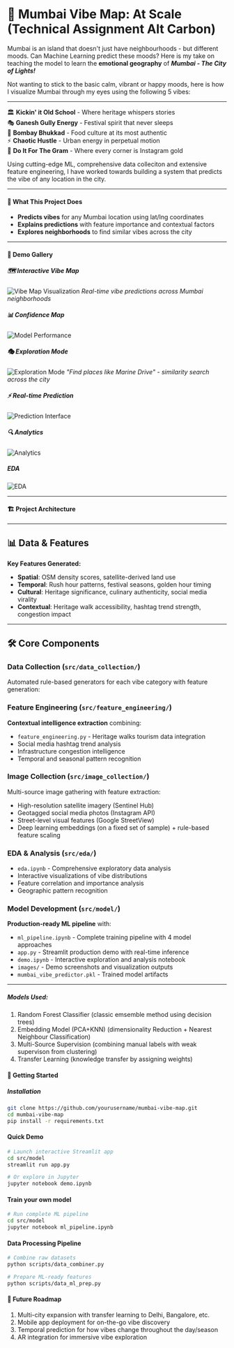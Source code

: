 # 🌆 Mumbai Vibe Map: At Scale (Technical Assignment Alt Carbon)

Mumbai is an island that doesn't just have neighbourhoods - but different moods. Can Machine Learning predict these moods? 
Here is my take on teaching the model to learn the **emotional geography** of **_Mumbai - The City of Lights!_**

Not wanting to stick to the basic calm, vibrant or happy moods, here is how I visualize Mumbai through my eyes using the following 5 vibes:

----------------------------------------------------------------------------------------------------------------------------------------------
🏛️ **Kickin' it Old School** - Where heritage whispers stories  
🎭 **Ganesh Gully Energy** - Festival spirit that never sleeps  
🍛 **Bombay Bhukkad** - Food culture at its most authentic  
⚡ **Chaotic Hustle** - Urban energy in perpetual motion  
📸 **Do It For The Gram** - Where every corner is Instagram gold  

Using cutting-edge ML, comprehensive data colleciton and extensive feature engineering, I have worked towards building a system that predicts the vibe of any location in the city.

---

#### 🎯 What This Project Does

- **Predicts vibes** for any Mumbai location using lat/lng coordinates
- **Explains predictions** with feature importance and contextual factors
- **Explores neighborhoods** to find similar vibes across the city
---

#### 📸 Demo Gallery

##### 🗺️ Interactive Vibe Map
![Vibe Map Visualization](src/model/images/vibe_map_demo.png)
*Real-time vibe predictions across Mumbai neighborhoods*

##### 📊 Confidence Map 
![Model Performance](src/model/images/model_performance.png)


##### 🎭 Exploration Mode
![Exploration Mode](src/model/images/vibe_distribution.png)
*"Find places like Marine Drive" - similarity search across the city*

##### ⚡ Real-time Prediction 
![Prediction Interface](src/model/images/prediction_demo.png)


##### 🔍 Analytics
![Analytics](src/model/images/exploration_mode.png)


##### EDA
![EDA](src/model/images/exploration_mode.png)

---

#### 🏗️ Project Architecture

---

## 📊 Data & Features

**Key Features Generated:**
- **Spatial**: OSM density scores, satellite-derived land use
- **Temporal**: Rush hour patterns, festival seasons, golden hour timing
- **Cultural**: Heritage significance, culinary authenticity, social media virality
- **Contextual**: Heritage walk accessibility, hashtag trend strength, congestion impact

---

## 🛠️ Core Components

### Data Collection (`src/data_collection/`)
Automated rule-based generators for each vibe category with feature generation:

### Feature Engineering (`src/feature_engineering/`)
**Contextual intelligence extraction** combining:
- `feature_engineering.py` - Heritage walks tourism data integration
- Social media hashtag trend analysis
- Infrastructure congestion intelligence  
- Temporal and seasonal pattern recognition

### Image Collection (`src/image_collection/`)
Multi-source image gathering with feature extraction:
 - High-resolution satellite imagery (Sentinel Hub)
- Geotagged social media photos (Instagram API)
- Street-level visual features (Google StreetView)
- Deep learning embeddings (on a fixed set of sample) + rule-based feature scaling

### EDA & Analysis (`src/eda/`)
- `eda.ipynb` - Comprehensive exploratory data analysis
- Interactive visualizations of vibe distributions
- Feature correlation and importance analysis
- Geographic pattern recognition

### Model Development (`src/model/`)
**Production-ready ML pipeline** with:
- `ml_pipeline.ipynb` - Complete training pipeline with 4 model approaches
- `app.py` - Streamlit production demo with real-time inference
- `demo.ipynb` - Interactive exploration and analysis notebook
- `images/` - Demo screenshots and visualization outputs
- `mumbai_vibe_predictor.pkl` - Trained model artifacts

---

##### Models Used:
1. Random Forest Classifier (classic emsemble method using decision trees)
2. Embedding Model (PCA+KNN) (dimensionality Reduction + Nearest Neighbour Classification)
3. Multi-Source Supervision (combining manual labels with weak supervison from clustering)
4. Transfer Learning (knowledge transfer by assigning weights)

#### 🚀 Getting Started

##### Installation
```bash
git clone https://github.com/yourusername/mumbai-vibe-map.git
cd mumbai-vibe-map
pip install -r requirements.txt
```

#### Quick Demo
```bash
# Launch interactive Streamlit app
cd src/model
streamlit run app.py

# Or explore in Jupyter
jupyter notebook demo.ipynb
```

#### Train your own model
```bash
# Run complete ML pipeline
cd src/model
jupyter notebook ml_pipeline.ipynb
```
#### Data Processing Pipeline
```bash
# Combine raw datasets
python scripts/data_combiner.py

# Prepare ML-ready features
python scripts/data_ml_prep.py
```

#### 🚀 Future Roadmap

1. Multi-city expansion with transfer learning to Delhi, Bangalore, etc.
2. Mobile app deployment for on-the-go vibe discovery
3. Temporal prediction for how vibes change throughout the day/season
4. AR integration for immersive vibe exploration
